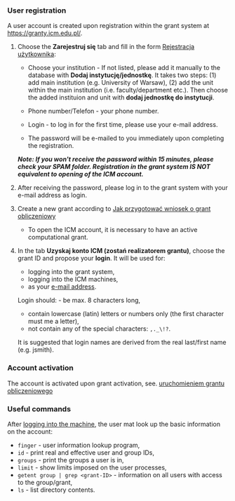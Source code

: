 ### User registration

A user account is created upon registration within the grant system at
<https://granty.icm.edu.pl/>.

1.  Choose the **Zarejestruj się** tab and fill in the form
    [Rejestracja
    użytkownika](./images/Rejestracja_uzytkownika_v1.jpg):

    - Choose your institution - If not listed, please add it manually
    to the database with **Dodaj instytucję/jednostkę**. It takes two
    steps: (1) add main institution (e.g. University of Warsaw), (2)
    add the unit within the main institution (i.e. faculty/department
    etc.). Then choose the added instituion and unit with **dodaj
    jednostkę do instytucji**.


    - Phone number/Telefon - your phone number.

    - Login - to log in for the first time, please use your e-mail address.

    - The password will be e-mailed to you immediately upon completing the registration.

    ***Note: If you won't receive the password within 15 minutes, please
       check your SPAM folder. Registration in the grant system IS NOT equivalent to opening of
       the ICM account.***

2.  After receiving the password, please log in to the grant system
with your e-mail address as login.

3.  Create a new grant according to [Jak przygotować
    wniosek o grant
    obliczeniowy](./en_jak_wystapic_o_grant_obliczeniowy.md)

    - To open the ICM account, it is necessary to have an active
      computational grant.
      
4.  In the tab **Uzyskaj konto ICM (zostań realizatorem grantu)**, choose the grant ID and propose your **login**. It will be used for:
      - logging into the grant system,
      - logging into the ICM machines,
      - as your [e-mail address](./en_poczta_elektroniczna.md).
	
    Login should:
    	  - be max. 8 characters long,
	  - contain lowercase (latin) letters or numbers only (the first character must me a letter),
	  - not contain any of the special characters: `,._\!?`.

    It is suggested that login names are derived from the real
    last/first name (e.g. jsmith).

### Account activation

The account is activated upon grant activation, see. [uruchomieniem grantu
obliczeniowego](./en_jak_wystapic_o_grant_obliczeniowy.md)

### Useful commands

After [logging into the machine](./en_nazwa_konta_i_haslo.md), the user
mat look up the basic information on the account:

  - `finger` - user information lookup program,
  - `id` - print real and effective user and group IDs,
  - `groups` - print the groups a user is in,
  - `limit` - show limits imposed on the user processes,
  - `getent group | grep <grant-ID>` - information on all users with access to the group/grant,
  - `ls` - list directory contents.